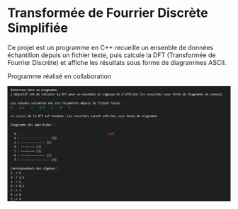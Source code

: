 # Transformée de Fourrier Discrète Simplifiée

Ce projet est un programme en C++ recueille un ensenble de données échantillon depuis un fichier texte, puis calcule la DFT (Transformée de Fourrier Discrète) et affiche les résultats sous forme de diagrammes ASCII.

Programme réalisé en collaboration

![Exemple de compilation](screenshot.png)
